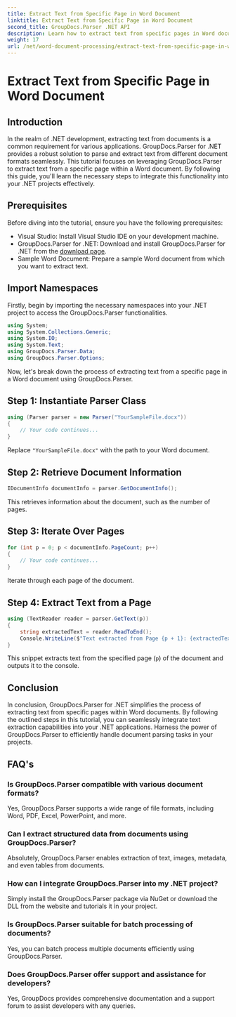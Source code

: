 ```yaml
---
title: Extract Text from Specific Page in Word Document
linktitle: Extract Text from Specific Page in Word Document
second_title: GroupDocs.Parser .NET API
description: Learn how to extract text from specific pages in Word documents using GroupDocs.Parser for .NET. Integrate text extraction capabilities into your .NET.
weight: 17
url: /net/word-document-processing/extract-text-from-specific-page-in-word-document/
---
```


# Extract Text from Specific Page in Word Document

## Introduction
In the realm of .NET development, extracting text from documents is a common requirement for various applications. GroupDocs.Parser for .NET provides a robust solution to parse and extract text from different document formats seamlessly. This tutorial focuses on leveraging GroupDocs.Parser to extract text from a specific page within a Word document. By following this guide, you'll learn the necessary steps to integrate this functionality into your .NET projects effectively.
## Prerequisites
Before diving into the tutorial, ensure you have the following prerequisites:
- Visual Studio: Install Visual Studio IDE on your development machine.
- GroupDocs.Parser for .NET: Download and install GroupDocs.Parser for .NET from the [download page](https://releases.groupdocs.com/parser/net/).
- Sample Word Document: Prepare a sample Word document from which you want to extract text.

## Import Namespaces
Firstly, begin by importing the necessary namespaces into your .NET project to access the GroupDocs.Parser functionalities.
```csharp
using System;
using System.Collections.Generic;
using System.IO;
using System.Text;
using GroupDocs.Parser.Data;
using GroupDocs.Parser.Options;
```

Now, let's break down the process of extracting text from a specific page in a Word document using GroupDocs.Parser.
## Step 1: Instantiate Parser Class
```csharp
using (Parser parser = new Parser("YourSampleFile.docx"))
{
    // Your code continues...
}
```
Replace `"YourSampleFile.docx"` with the path to your Word document.
## Step 2: Retrieve Document Information
```csharp
IDocumentInfo documentInfo = parser.GetDocumentInfo();
```
This retrieves information about the document, such as the number of pages.
## Step 3: Iterate Over Pages
```csharp
for (int p = 0; p < documentInfo.PageCount; p++)
{
    // Your code continues...
}
```
Iterate through each page of the document.
## Step 4: Extract Text from a Page
```csharp
using (TextReader reader = parser.GetText(p))
{
    string extractedText = reader.ReadToEnd();
    Console.WriteLine($"Text extracted from Page {p + 1}: {extractedText}");
}
```
This snippet extracts text from the specified page (`p`) of the document and outputs it to the console.

## Conclusion
In conclusion, GroupDocs.Parser for .NET simplifies the process of extracting text from specific pages within Word documents. By following the outlined steps in this tutorial, you can seamlessly integrate text extraction capabilities into your .NET applications. Harness the power of GroupDocs.Parser to efficiently handle document parsing tasks in your projects.

## FAQ's
### Is GroupDocs.Parser compatible with various document formats?
Yes, GroupDocs.Parser supports a wide range of file formats, including Word, PDF, Excel, PowerPoint, and more.
### Can I extract structured data from documents using GroupDocs.Parser?
Absolutely, GroupDocs.Parser enables extraction of text, images, metadata, and even tables from documents.
### How can I integrate GroupDocs.Parser into my .NET project?
Simply install the GroupDocs.Parser package via NuGet or download the DLL from the website and tutorials it in your project.
### Is GroupDocs.Parser suitable for batch processing of documents?
Yes, you can batch process multiple documents efficiently using GroupDocs.Parser.
### Does GroupDocs.Parser offer support and assistance for developers?
Yes, GroupDocs provides comprehensive documentation and a support forum to assist developers with any queries.
